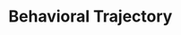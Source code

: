 # Behavioral Trajectory

<!--
【Behavioral trajectory】
一个完整的human行为，定义为一个完整的行为sequence(比如一天内的完整行为)，一个【behavior】代表了一条完整的行为轨迹：[(state, context, action)， (state, context, action), ...]
这也是LLM需要生成的内容，LLM的任务目标就是为每个character在每个time step，做action的选择，以组成一个完整的behavior。
其中，
- state代表character目前所处的环境中的state，只有在执行状态转移类型的action且执行成功时才会改变；
- context代表character在目前所处环境中，可以观测到的上下文，用以影响其当前的决策。包括character的memory，上一步action执行结束之后的feedback,以及对当前state或者surrounding的observation(密度等等)。
  [memory, action_feedback, state_observation]
  这部分可以再想想，其实就是我要告诉LLM什么内容：我以前做过什么事情(memory)，我现在在哪(state)，我刚刚做完了什么事情(action feedback)，我周围有什么，我能感知到什么(observation， PS:observation is related to action feedback)。就是我要告诉LLM的上下文。
  比如我现在再理发店，刚刚到，看到理发店满员了；比如我现在在衣服店，刚browse完出来，(选: 看到附近有XXX)。
  observation也可以包含对目前所处的state的观测，比如把state的description拿过来，当成是对其基本属性的观察。
- action代表【人物】在目前所处的state下，基于context的内容，做出的action。每个action都是一个structural的high-level action，可以分解为多个mid-level action的sequence。
  action在实际执行结束后会返回一些feedback，比如执行成功与否，执行结束之后的观测，作为下个time step的context的一部分。
Example behavior：
[(entrance, new, go to cloth store),
 (cloth store 1, [new | sparse], browse),
 (cloth store 1, [browsed in cloth store 1 | done-out], go to barbershop),
 (barbershop, [browsed in cloth store 1 | full], wait),
 (barbershop, [browsed in cloth store 1, waited for barbershop | can enter barbershop], haircut),
 (barbershop, [browsed in cloth store 1, waited for barbershop, get haircut | done-out], go to pet store),
 (pet store, [browsed in cloth store 1, waited for barbershop, get haircut | crowded], go to exit),
 (exit, -, -)
]
啊啊啊，每个(state, context, action)还要有对应的时间标签(start time, end time)，均对应真实世界时间。
这个过程中我们是要记录各种各样的信息的。估计dataset component也要详细列一个表格出来。
-->

